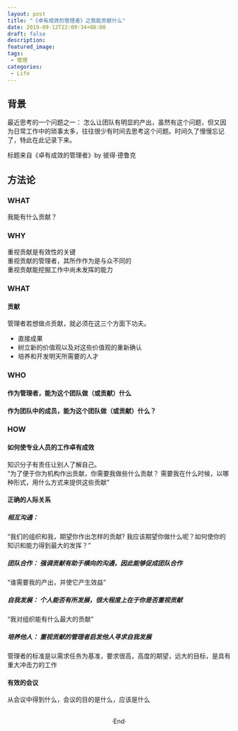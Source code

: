 ```yaml
---
layout: post
title: "《卓有成效的管理者》之我能贡献什么"
date: 2019-09-12T22:09:34+08:00
draft: false
description: 
featured_image: 
tags: 
 - 管理
categories: 
 - Life
---
```


## 背景  
最近思考的一个问题之一： 怎么让团队有明显的产出，虽然有这个问题，但又因为日常工作中的琐事太多，往往很少有时间去思考这个问题。时间久了慢慢忘记了，特此在此记录下来。  
  
标题来自《卓有成效的管理者》by 彼得·德鲁克  


## 方法论  
### WHAT
我能有什么贡献？
### WHY 
重视贡献是有效性的关键  
重视贡献的管理者，其所作作为是与众不同的  
重视贡献能挖掘工作中尚未发挥的能力  
### WHAT
#### 贡献  
管理者若想做点贡献，就必须在这三个方面下功夫。  

* 直接成果  
* 树立新的价值观以及对这些价值观的重新确认  
* 培养和开发明天所需要的人才  

### WHO  
#### 作为管理者，能为这个团队做（或贡献）什么  
#### 作为团队中的成员，能为这个团队做（或贡献）什么？

### HOW 

#### 如何使专业人员的工作卓有成效  
知识分子有责任让别人了解自己。  
“为了便于你为机构作出贡献，你需要我做些什么贡献？ 需要我在什么时候，以哪种形式，用什么方式来提供这些贡献”  
#### 正确的人际关系  

##### 相互沟通： 
“我们的组织和我，期望你作出怎样的贡献? 我应该期望你做什么呢？如何使你的知识和能力得到最大的发挥？”
##### 团队合作： 强调贡献有助于横向的沟通，因此能够促成团队合作
“谁需要我的产出，并使它产生效益”  
##### 自我发展： 个人能否有所发展，很大程度上在于你是否重视贡献
“我对组织能有什么最大的贡献”   
##### 培养他人： 重视贡献的管理者启发他人寻求自我发展
管理者的标准是以需求任务为基准，要求很高，高度的期望，远大的目标，是具有重大冲击力的工作

#### 有效的会议
从会议中得到什么，会议的目的是什么，应该是什么

<br>

<center>  ·End·  </center>
